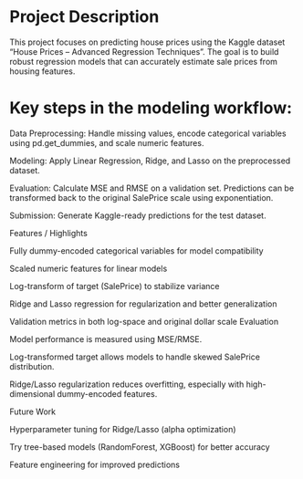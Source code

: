 # Project Description

This project focuses on predicting house prices using the Kaggle dataset “House Prices – Advanced Regression Techniques”. The goal is to build robust regression models that can accurately estimate sale prices from housing features.
# Key steps in the modeling workflow:

Data Preprocessing: Handle missing values, encode categorical variables using pd.get_dummies, and scale numeric features.

Modeling: Apply Linear Regression, Ridge, and Lasso on the preprocessed dataset.

Evaluation: Calculate MSE and RMSE on a validation set. Predictions can be transformed back to the original SalePrice scale using exponentiation.

Submission: Generate Kaggle-ready predictions for the test dataset.

Features / Highlights

Fully dummy-encoded categorical variables for model compatibility

Scaled numeric features for linear models

Log-transform of target (SalePrice) to stabilize variance

Ridge and Lasso regression for regularization and better generalization

Validation metrics in both log-space and original dollar scale
Evaluation

Model performance is measured using MSE/RMSE.

Log-transformed target allows models to handle skewed SalePrice distribution.

Ridge/Lasso regularization reduces overfitting, especially with high-dimensional dummy-encoded features.

Future Work

Hyperparameter tuning for Ridge/Lasso (alpha optimization)

Try tree-based models (RandomForest, XGBoost) for better accuracy

Feature engineering for improved predictions
